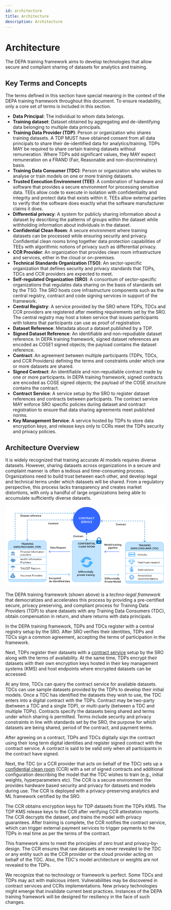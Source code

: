 ```yaml
---
id: architecture
title: Architecture
description: Architecture
---
```


# Architecture

The DEPA training framework aims to develop technologies that allow secure and compliant sharing of datasets for analytics and training. 

## Key Terms and Concepts

The terms defined in this section have special meaning in the context of the DEPA training framework throughout this document. To ensure readability, only a core set of terms is included in this section.

- __Data Principal__: The individual to whom data belongs. 
- __Training dataset__: Dataset obtained by aggregating and de-identifying data belonging to multiple data principals. 
- __Training Data Provider (TDP)__: Person or organization who shares training datasets. A TDP MUST have obtained consent from all data principals to share their de-identified data for analytics/training. TDPs MAY be required to share certain training datasets without remuneration. Where TDPs add significant values, they MAY expect remuneration on a FRAND (Fair, Reasonable and non-discriminatory) basis. 
- __Training Data Consumer (TDC)__: Person or organization who wishes to analyse or train models on one or more training datasets.
- __Trusted Execution Environment (TEE)__: A combination of hardware and software that provides a secure environment for processing sensitive data. TEEs allow code to execute in isolation with confidentiality and integrity and protect data that exists within it. TEEs allow external parties to verify that the software does exactly what the software manufacturer claims it does.
- __Differential privacy__: A system for publicly sharing information about a dataset by describing the patterns of groups within the dataset while withholding information about individuals in the dataset. 
- __Confidential Clean Room__: A secure environment where training datasets can be processed while ensuring security and privacy. Confidential clean rooms bring together data protection capabilities of TEEs with algorithmic notions of privacy such as differential privacy. 
- __CCR Provider__: An organization that provides clean room infrastructure and services, either in the cloud or on-premises. 
- __Technical Standards Organization (TSO)__: An sector-specific organization that defines security and privacy standards that TDPs, TDCs and CCR providers are expected to meet. 
- __Self-regulated Organization (SRO)__: A consortium of sector-specific organizations that regulates data sharing on the basis of standards set by the TSO. The SRO hosts core infrastructure components such as the central registry, contract and code signing services in support of the framework. 
- __Central Registry__: A service provided by the SRO where TDPs, TDCs and CCR providers are registered after meeting requirements set by the SRO. The central registry may host a token service that issues participants with tokens that participants can use as proof of registration. 
- __Dataset Reference__: Metadata about a dataset published by a TDP.
- __Signed Dataset Reference__: An identifiable and non-repudiable dataset reference. In DEPA training framework, signed  dataset references are encoded as COSE1 signed objects; the payload contains the dataset reference. 
- __Contract__: An agreement between multiple participants (TDPs, TDCs, and CCR Providers) defining the terms and constraints under which one or more datasets are shared. 
- __Signed Contract__: An identifiable and non-repudiable contract made by one or more participants. In DEPA training framework, signed contracts are encoded as COSE signed objects; the payload of the COSE structure contains the contract.
- __Contract Service__: A service setup by the SRO to register dataset references and contracts between participants. The contract service MAY enforce SRO specific policies during dataset and contract registration to ensure that data sharing agreements meet published norms. 
- __Key Management Service__: A service hosted by TDPs to store data encryption keys, and release keys only to CCRs meet the TDPs security and privacy policies. 

## Architecture Overview

It is widely recognized that training accurate AI models requires diverse datasets. However, sharing datasets across organizations in a secure and complaint manner is often a tedious and time-consuming process. Organizations need to build trust between each other, and develop legal and technical terms under which datasets will be shared. From a regulatory perspective, this process lacks transparency and creates market distortions, with only a handful of large organizations being able to accumulate sufficiently diverse datasets. 

![DEPA Training Framework](./images/overview.png)

The DEPA training framework (shown above) is a _techno-legal framework_ that democratizes and accelerates this process by providing a pre-certified secure, privacy preserving, and compliant process for Training Data Providers (TDP) to share datasets with any Training Data Consumers (TDC), obtain compensation in return, and share returns with data principals. 

In the DEPA training framework, TDPs and TDCs register with a central registry setup by the SRO. After SRO verifies their identities, TDPs and TDCs sign a common agreement, accepting the terms of participation in the framework.

Next, TDPs register their datasets with a [contract service](./contract_service_specifications.md) setup by the SRO along with the terms of availability. At the same time, TDPs encrypt their datasets with their own encryption keys hosted in their key management systems (KMS) and host endpoints where encrypted datasets can be accessed. 

At any time, TDCs can query the contract service for available datasets. TDCs can use sample datasets provided by the TDPs to develop their initial models. Once a TDC has identified the datasets they wish to use, the TDC enters into a digital contract with the TDPs. Contract may be two-party (between a TDC and a single TDP), or multi-party (between a TDC and multiple TDPs). Contracts specify the datasets being shared and terms under which sharing is permitted. Terms include security and privacy constraints in line with standards set by the SRO, the purpose for which datasets are being shared, period of the contract, and payment terms. 

After agreeing on a contract, TDPs and TDCs digitally sign the contract using their long term digital identities and register signed contract with the contract service. A contract is said to be valid only when all participants in the contract have signed.

Next, the TDC (or a CCR provider that acts on behalf of the TDC) sets up a [confidential clean room](./confidential_clean_room_design.md) (CCR) with a set of signed contracts and additional configuration describing the model that the TDC wishes to train (e.g., initial weights, hyperparameters etc). The CCR is a secure environment the provides hardware based security and privacy for datasets and models during use. The CCR is deployed with a privacy-preserving analytics and ML framework certified by the SRO.

The CCR obtains encryption keys for TDP datasets from the TDPs KMS. The TDP KMS release keys to the CCR after verifying CCR attestation reports. The CCR decrypts the dataset, and trains the model with privacy guarantees. After training is complete, the CCR notifies the contract service, which can trigger external payment services to trigger payments to the TDPs in real time as per the terms of the contract. 

This framework aims to meet the principles of zero trust and privacy-by-design. The CCR ensures that raw datasets are never revealed to the TDC or any entity such as the CCR provider or the cloud provider acting on behalf of the TDC. Also, the TDC's model architecture or weights are not revealed to the TDPs.

We recognize that no technology or framework is perfect. Some TDCs and TDPs may act with malicious intent. Vulnerabilities may be discovered in contract services and CCRs implementations. New privacy technologies might emerge that invalidate current best practices. Instances of the DEPA training framework will be designed for resiliency in the face of such changes.  

